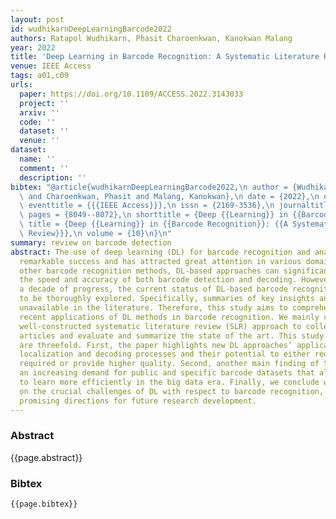 ```yaml
---
layout: post
id: wudhikarnDeepLearningBarcode2022
authors: Ratapol Wudhikarn, Phasit Charoenkwan, Kanokwan Malang
year: 2022
title: 'Deep Learning in Barcode Recognition: A Systematic Literature Review'
venue: IEEE Access
tags: a01,c09
urls:
  paper: https://doi.org/10.1109/ACCESS.2022.3143033
  project: ''
  arxiv: ''
  code: ''
  dataset: ''
  venue: ''
dataset:
  name: ''
  comment: ''
  description: ''
bibtex: "@article{wudhikarnDeepLearningBarcode2022,\n author = {Wudhikarn, Ratapol\
  \ and Charoenkwan, Phasit and Malang, Kanokwan},\n date = {2022},\n doi = {10.1109/ACCESS.2022.3143033},\n\
  \ eventtitle = {{{IEEE Access}}},\n issn = {2169-3536},\n journaltitle = {IEEE Access},\n\
  \ pages = {8049--8072},\n shorttitle = {Deep {{Learning}} in {{Barcode Recognition}}},\n\
  \ title = {Deep {{Learning}} in {{Barcode Recognition}}: {{A Systematic Literature\
  \ Review}}},\n volume = {10}\n}\n"
summary: review on barcode detection
abstract: The use of deep learning (DL) for barcode recognition and analysis has achieved
  remarkable success and has attracted great attention in various domains. Unlike
  other barcode recognition methods, DL-based approaches can significantly improve
  the speed and accuracy of both barcode detection and decoding. However, after almost
  a decade of progress, the current status of DL-based barcode recognition has yet
  to be thoroughly explored. Specifically, summaries of key insights and gaps remain
  unavailable in the literature. Therefore, this study aims to comprehensively review
  recent applications of DL methods in barcode recognition. We mainly conducted a
  well-constructed systematic literature review (SLR) approach to collect relevant
  articles and evaluate and summarize the state of the art. This study’s contributions
  are threefold. First, the paper highlights new DL approaches’ applicability to barcode
  localization and decoding processes and their potential to either reduce the time
  required or provide higher quality. Second, another main finding of this study signifies
  an increasing demand for public and specific barcode datasets that allow DL methods
  to learn more efficiently in the big data era. Finally, we conclude with a discussion
  on the crucial challenges of DL with respect to barcode recognition, incorporating
  promising directions for future research development.
---
```


### Abstract

{{page.abstract}}

### Bibtex

```
{{page.bibtex}}
```
            